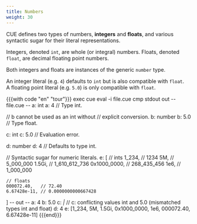 ```yaml
---
title: Numbers
weight: 30
---
```


CUE defines two types of numbers, **integers** and **floats**,
and various syntactic sugar for their literal representations.

Integers, denoted `int`, are whole (or integral) numbers.
Floats, denoted `float`, are decimal floating point numbers.

Both integers and floats are instances of the generic `number` type.

An integer literal (e.g. `4`) defaults to `int` but is also compatible with
`float`.\
A floating point literal (e.g. `5.0`) is only compatible with `float`.

{{{with code "en" "tour"}}}
exec cue eval -i file.cue
cmp stdout out
-- file.cue --
a: int
a: 4 // Type int.

// b cannot be used as an int without
// explicit conversion.
b: number
b: 5.0 // Type float.

c: int
c: 5.0 // Evaluation error.

d: number
d: 4 // Defaults to type int.

// Syntactic sugar for numeric literals.
e: [
	// ints
	1_234,       // 1234
	5M,          // 5_000_000
	1.5Gi,       // 1_610_612_736
	0x1000_0000, // 268_435_456
	1e6,         // 1_000_000

	// floats
	000072.40,   // 72.40
	6.67428e-11, // 0.0000000000667428
]
-- out --
a: 4
b: 5.0
c: _|_ // c: conflicting values int and 5.0 (mismatched types int and float)
d: 4
e: [1_234, 5M, 1.5Gi, 0x1000_0000, 1e6, 000072.40, 6.67428e-11]
{{{end}}}
